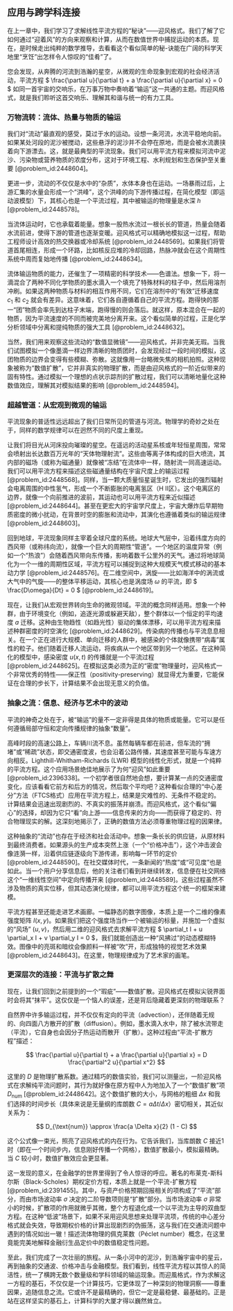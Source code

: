 ## 应用与跨学科连接

在上一章中，我们学习了求解线性平流方程的“秘诀”——迎风格式。我们了解了它如何通过“迎着风”的方向来观察和计算，从而在数值世界中捕捉运动的本质。现在，是时候走出纯粹的数学推导，去看看这个看似简单的秘-诀能在广阔的科学天地里“烹饪”出怎样令人惊叹的“佳肴”了。

您会发现，从奔腾的河流到浩瀚的星空，从微观的生命现象到宏观的社会经济活动，平流方程 $ \frac{\partial u}{\partial t} + a \frac{\partial u}{\partial x} = 0 $ 如同一首宇宙的交响乐，在万事万物中奏响着“输运”这一共通的主题。而迎风格式，就是我们聆听这首交响乐、理解其和谐与统一的有力工具。

### 万物流转：流体、热量与物质的输运

我们对“流动”最直观的感受，莫过于水的运动。设想一条河流，水流平稳地向前。如果某处河段的泥沙被搅动，这些悬浮的泥沙并不会停在原地，而是会被水流裹挟着向下游漂去。这，就是最典型的平流现象。我们可以用平流方程来模拟河流中泥沙、污染物或营养物质的浓度分布，这对于环境工程、水利规划和生态保护至关重要 [@problem_id:2448604]。

更进一步，流动的不仅仅是水中的“杂质”，水体本身也在运动。一场暴雨过后，上游汇集的水量会形成一个“洪峰”，这个洪峰的向下游传播过程，在简化模型（即运动波模型）下，其核心也是一个平流过程，其中被输运的物理量是水深 $h$ [@problem_id:2448578]。

当流体运动时，它也承载着能量。想象一股热水流过一根长长的管道，热量会随着水流前进，使得下游的管道也逐渐变暖。迎风格式可以精确地模拟这一过程，帮助工程师设计高效的热交换器或冷却系统 [@problem_id:2448569]。如果我们将管道首尾相连，形成一个环路，比如核反应堆的冷却回路，热脉冲就会在这个周期性系统中周而复始地传播 [@problem_id:2448634]。

流体输运物质的能力，还催生了一项精密的科学技术——色谱法。想象一下，将一滴混合了两种不同化学物质的墨水滴入一个填充了特殊材料的柱子中，然后用溶剂冲刷。如果这两种物质与材料的相互作用不同，它们在溶剂中的“有效”迁移速度 $c_1$ 和 $c_2$ 就会有差异。这意味着，它们各自遵循着自己的平流方程。跑得快的那一“团”物质会率先到达柱子末端，跑得慢的则会落后。就这样，原本混合在一起的物质，因为平流速度的不同而被完美地分离开来。这个看似简单的过程，正是化学分析领域中分离和提纯物质的强大工具 [@problem_id:2448632]。

当然，我们用来观察这些流动的“数值显微镜”——迎风格式，并非完美无瑕。当我们试图模拟一个像墨滴一样边界清晰的物质团时，会发现经过一段时间的模拟，这团物质的边界会变得有些模糊、弥散。这就像用一台略微失焦的相机拍照。这种现象被称为“数值扩散”，它并非真实的物理扩散，而是由迎风格式的一阶近似带来的固有特性。通过模拟一个理想的点状示踪剂的扩散过程，我们可以清晰地量化这种数值效应，理解其对模拟结果的影响 [@problem_id:2448594]。

### 超越管道：从宏观到微观的输运

平流现象的普适性远远超出了我们日常所见的管道与河流。物理学的奇妙之处在于，同样的数学规律可以在迥然不同的尺度上重现。

让我们将目光从河床投向璀璨的星空。在遥远的活动星系核或年轻恒星周围，常常会喷射出长达数百万光年的“天体物理射流”。这些由等离子体构成的巨大喷流，其内部的磁场（或称为磁通量）就像被“冻结”在流体中一样，随射流一同高速运动。我们可以用平流方程来描述这些磁通量结构在宇宙尺度上的输运过程 [@problem_id:2448568]。同样，当一颗大质量恒星诞生时，它发出的强烈辐射会电离周围的中性氢气，形成一个不断膨胀的电离氢区（H II区）。这个电离区的边界，就像一个向前推进的波前，其运动也可以用平流方程来近似描述 [@problem_id:2448644]。甚至在更宏大的宇宙学尺度上，宇宙大爆炸后早期物质密度的微小扰动，在背景时空的膨胀和流动中，其演化也遵循着类似的输运规律 [@problem_id:2448603]。

回到地球，平流现象同样主宰着全球尺度的系统。地球大气层中，沿着纬度方向的西风带（或称纬向流），就像一个巨大的周期性“管道”。一个地区的温度异常（例如一个“热浪”）会随着西风带向东传播，影响着数千公里外的天气。通过将地球简化为一个一维的周期性区域，平流方程可以捕捉到这种大规模天气模式移动的基本动力学 [@problem_id:2448576]。在二维空间中，涡旋——比如海洋中的涡流或大气中的气旋——的整体平移运动，其核心也是涡度场 $\omega$ 的平流，即 $ \frac{D\omega}{Dt} = 0 $ [@problem_id:2448619]。

现在，让我们从宏观世界转向生命的微观领域。平流的概念同样适用。想象一个种群，由于环境变化（例如，追逐光源或躲避天敌），整个群体以一个恒定的平均速度 $a$ 迁移。这种由生物趋性（如趋光性）驱动的集体漂移，可以用平流方程来描述种群密度的时空演化 [@problem_id:2448629]。传染病的传播也与平流息息相关。在一个正在进行大规模、单向迁移的人群中，被感染的个体就像携带“病毒”属性的粒子。他们随着迁移人流运动，将疾病从一个地区带到另一个地区。在这种简化的模型中，感染密度 $u(x,t)$ 的传播就是一个平流过程 [@problem_id:2448625]。在模拟这类必须为正的“密度”物理量时，迎风格式一个非常优秀的特性——保正性（positivity-preserving）就显得尤为重要，它能保证在合理的步长下，计算结果不会出现无意义的负值。

### 抽象之流：信息、经济与艺术中的波动

平流的神奇之处在于，被“输运”的量不一定非得是具体的物质或能量。它可以是任何遵循局部守恒和定向传播规律的抽象“数量”。

高峰时段的高速公路上，车辆川流不息。虽然每辆车都在前进，但车流的“拥堵”或“稀疏”状态，即交通密度波，也会沿着公路传播，其速度甚至可能与车速方向相反。Lighthill-Whitham-Richards (LWR) 模型的线性化形式，就是一个纯粹的平流方程。这个应用场景绝佳地展示了为何“迎风”如此重要 [@problem_id:2396338]。一个初学者很自然地会想，要计算某一点的交通密度变化，应该看看它前方和后方的情况，然后取个平均吧？这种看似合理的“中心差分”方法（FTCS格式）应用在平流方程上，结果是灾难性的、无条件不稳定的。计算结果会迅速出现剧烈的、不真实的振荡并崩溃。而迎风格式，这个看似“偏心”的选择，却因为它只“看”向上游——信息传来的方向——而获得了稳定的、符合物理现实的解。这深刻地揭示了，正确的数值方法必须尊重物理过程的因果律。

这种抽象的“流动”也存在于经济和社会活动中。想象一条长长的供应链，从原材料到最终消费者。如果源头的生产成本突然上涨（一个“价格冲击”），这个冲击波会像涟漪一样，沿着供应链逐级向下游传递，影响每一环节的定价 [@problem_id:2448590]。在社交媒体时代，一条新闻的“热度”或“可见度”也是如此。当一个用户分享信息后，他的关注者们看到并继续转发，信息便在社交网络这个“一维线性空间”中定向传播开来 [@problem_id:2448589]。这些过程虽然不涉及物质的真实位移，但其动态演化规律，都可以用平流方程这个统一的框架来建模。

平流方程甚至还能走进艺术画廊。一幅静态的数字图像，本质上是一个二维的像素强度矩阵 $I(x,y)$。如果我们把这个强度场当作一个被输运的标量，并施加一个虚拟的“风场” $(u,v)$，然后用二维的迎风格式去求解平流方程 $ \partial_t I + u \partial_x I + v \partial_y I = 0 $，我们就能创造出一种“风拂过”的动态模糊特效。图像中的亮斑和暗纹会像颜料一样被“吹”开，形成独特的视觉艺术效果 [@problem_id:2448643]。在这里，物理规律成为了艺术家的画笔。

### 更深层次的连接：平流与扩散之舞

现在，让我们回到之前提到的一个“瑕疵”——数值扩散。迎风格式在模拟尖锐界面时会将其“抹平”。这仅仅是一个恼人的误差，还是背后隐藏着更深刻的物理联系？

自然界中许多输运过程，并不仅仅有定向的平流（advection），还伴随着无规的、向四面八方散开的扩散（diffusion）。例如，墨水滴入水中，除了被水流带走（平流），它自身也会因分子热运动而散开（扩散）。这种过程由“平流-扩散方程”描述：

$$
\frac{\partial u}{\partial t} + a \frac{\partial u}{\partial x} = D \frac{\partial^2 u}{\partial x^2}
$$

这里的 $D$ 是物理扩散系数。通过精巧的数值实验，我们可以测量出，一阶迎风格式在求解纯平流问题时，其行为就好像在原方程中人为地加入了一个“数值扩散”项 $D_{\text{num}}$ [@problem_id:2448642]。这个数值扩散的大小，与网格的粗细 $\Delta x$ 和我们选择的时间步长（具体来说是无量纲的库朗数 $C = a \Delta t / \Delta x$）密切相关，其近似关系为：

$$
D_{\text{num}} \approx \frac{a \Delta x}{2} (1 - C)
$$

这个公式像一束光，照亮了迎风格式的内在行为。它告诉我们，当库朗数 $C$ 接近1时（即在一个时间步内，信息刚好传播一个网格），数值扩散最小，模拟最精确。当 $C$ 较小时，数值扩散效应会更显著。

这一发现的意义，在金融学的世界里得到了令人惊讶的呼应。著名的布莱克-斯科尔斯（Black-Scholes）期权定价方程，本质上就是一个平流-扩散方程 [@problem_id:2391455]。其中，与资产价格预期回报相关的项构成了“平流”部分，而由市场波动率 $\sigma$ 决定的二阶导数项则是“扩散”部分。当市场波动率 $\sigma$ 非常小的时候，扩散项的作用就微乎其微，整个方程退化成一个以平流为主导的双曲型方程。在这种“低波”场景下，如果不采用迎风思想来处理平流项，传统的中心差分格式就会失效，导致期权价格的计算出现剧烈的伪振荡，这与我们在交通流问题中遇到的情况如出一辙！描述流体物理的佩克莱数（Péclet number）概念，在这里竟能完美地解释金融衍生品定价中的数值稳定性问题。

至此，我们完成了一次壮丽的旅程。从一条小河中的泥沙，到浩瀚宇宙中的星云，再到抽象的交通波、价格冲击与金融模型。我们看到，线性平流方程以其惊人的简洁性，统一了横跨无数个数量级和学科领域的输运现象。而迎風格式，作为求解这一方程的基石，不仅仅是一个计算技巧，它更体现了一种深刻的物理洞察——尊重因果，追随信息之流。它或许不是最精确的，但它一定是最稳健、最基础的。正是站在这样坚实的基石上，计算科学的大厦才得以巍然耸立。